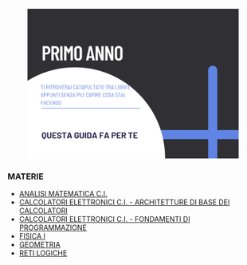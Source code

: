 <p align="center">
<img height="300" weight="700" style="align:center" src="https://github.com/fralabi/images/blob/main/Azzurro%20Pulito%20e%20Grassetto%20Vaccino%20Programmazione%20Salute%20generale%20Poster.png">
</p>


### MATERIE

- [ANALISI MATEMATICA C.I.](https://github.com/fralabi/Computer_Engineering/tree/main/Primo_Anno/ANALISI%20MATEMATICA%20C.I)
- [CALCOLATORI ELETTRONICI C.I. - ARCHITETTURE DI BASE DEI CALCOLATORI](https://github.com/fralabi/Computer_Engineering/tree/main/Primo_Anno/CALCOLATORI%20ELETTRONICI%20C.I.%20-%20ARCHITETTURE%20DI%20BASE%20DEI%20CALCOLATORI)
- [CALCOLATORI ELETTRONICI C.I. - FONDAMENTI DI PROGRAMMAZIONE](https://github.com/fralabi/Computer_Engineering/tree/main/Primo_Anno/CALCOLATORI%20ELETTRONICI%20C.I.%20-%20FONDAMENTI%20DI%20PROGRAMMAZIONE)
- [FISICA I](https://github.com/fralabi/Computer_Engineering/tree/main/Primo_Anno/FISICA%20I)
- [GEOMETRIA](https://github.com/fralabi/Computer_Engineering/tree/main/Primo_Anno/GEOMETRIA)
- [RETI LOGICHE](https://github.com/fralabi/Computer_Engineering/tree/main/Primo_Anno/RETI%20LOGICHE)
